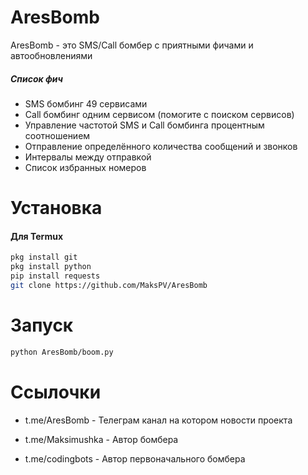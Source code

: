 # AresBomb

AresBomb - это SMS/Call бомбер с приятными фичами и автообновлениями

##### Список фич
 - SMS бомбинг 49 сервисами
 - Call бомбинг одним сервисом (помогите с поиском сервисов)
 - Управление частотой SMS и Call бомбинга процентным соотношением
 - Отправление определённого количества сообщений и звонков
 - Интервалы между отправкой
 - Список избранных номеров

# Установка

#### Для Termux
```sh
pkg install git
pkg install python
pip install requests
git clone https://github.com/MaksPV/AresBomb
```

# Запуск
```sh
python AresBomb/boom.py
```

# Ссылочки
* t.me/AresBomb - Телеграм канал на котором новости проекта
* t.me/Maksimushka - Автор бомбера


* t.me/codingbots - Автор первоначального бомбера
